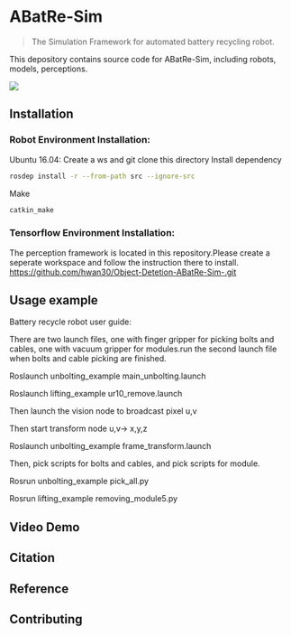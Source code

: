 # ABatRe-Sim

> The Simulation Framework for automated battery recycling robot.

This depository contains source code for ABatRe-Sim, including robots, models, perceptions.

![](header.png)

## Installation
### Robot Environment Installation:
Ubuntu 16.04:
Create a ws and git clone this directory
Install dependency
```sh
rosdep install -r --from-path src --ignore-src
```
Make
```sh
catkin_make
```
### Tensorflow Environment Installation:
The perception framework is located in this repository.Please create a seperate workspace and follow the instruction there to install. https://github.com/hwan30/Object-Detetion-ABatRe-Sim-.git

## Usage example
Battery recycle robot user guide:

There are two launch files, one with finger gripper for picking bolts and cables, one with vacuum gripper for modules.run the second launch file when bolts and cable picking are finished.

Roslaunch unbolting_example main_unbolting.launch 

Roslaunch lifting_example ur10_remove.launch


Then launch the vision node to broadcast pixel u,v


Then start transform node u,v-> x,y,z

Roslaunch unbolting_example frame_transform.launch 


Then, pick scripts for bolts and cables, and pick scripts for module.

Rosrun unbolting_example pick_all.py

Rosrun lifting_example removing_module5.py


## Video Demo

## Citation


## Reference




## Contributing




